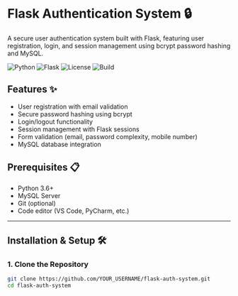 # Flask Authentication System 🔒

A secure user authentication system built with Flask, featuring user registration, login, and session management using bcrypt password hashing and MySQL.

![Python](https://img.shields.io/badge/python-3.6%2B-blue)
![Flask](https://img.shields.io/badge/flask-2.0%2B-green)
![License](https://img.shields.io/badge/license-MIT-orange)
![Build](https://img.shields.io/badge/build-passing-brightgreen)

## Features ✨
- User registration with email validation
- Secure password hashing using bcrypt
- Login/logout functionality
- Session management with Flask sessions
- Form validation (email, password complexity, mobile number)
- MySQL database integration

## Prerequisites 📋
- Python 3.6+
- MySQL Server
- Git (optional)
- Code editor (VS Code, PyCharm, etc.)

---

## Installation & Setup 🛠️

### 1. Clone the Repository
```bash
git clone https://github.com/YOUR_USERNAME/flask-auth-system.git
cd flask-auth-system

